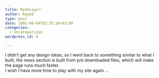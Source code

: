 ```yaml
---
title: Redesign!!
author: Rayed
type: post
date: 2001-09-04T02:35:26+03:00
categories:
  - Uncategorized
wordpress_id: 4

---
```

<div style="clear:both;"></div>
<p>I didn&#8217;t get any design ideas, so I went back to something similar to what I built, the news section is built from pre downloaded files, which will make the page runs much faster.<br />I wish I have more time to play with my site again &#8230;</p>
<div style="clear:both; padding-bottom: 0.25em;"></div>
